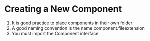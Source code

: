 # Creating a New Component
01. It is good practice to place components in their own folder
02. A good naming convention is the name.component.fileextension
03. You must import the Component interface